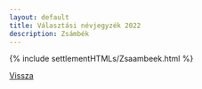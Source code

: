 ```yaml
---
layout: default
title: Választási névjegyzék 2022
description: Zsámbék
---
```


{% include settlementHTMLs/Zsaambeek.html %}

[Vissza](./)